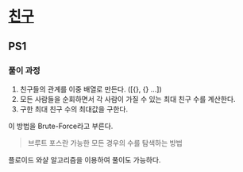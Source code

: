 # [친구](https://www.acmicpc.net/problem/1058)

## PS1

### 풀이 과정
1. 친구들의 관계를 이중 배열로 만든다. ([{}, {} ...])
2. 모든 사람들을 순회하면서 각 사람이 가질 수 있는 최대 친구 수를 계산한다.
3. 구한 최대 친구 수의 최대값을 구한다.

이 방법을 Brute-Force라고 부른다.
> 브루트 포스란 가능한 모든 경우의 수를 탐색하는 방법

플로이드 와샬 알고리즘을 이용하여 풀이도 가능하다.

